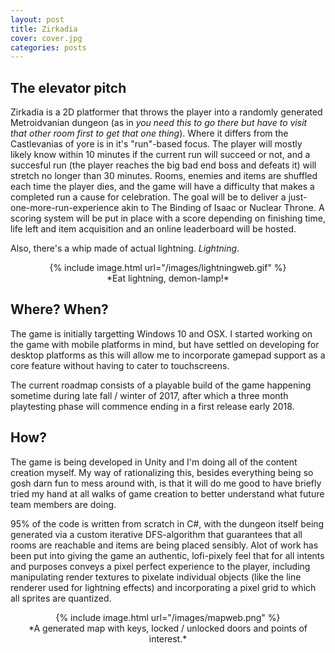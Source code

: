 ```yaml
---
layout: post
title: Zirkadia
cover: cover.jpg
categories: posts
---
```


## The elevator pitch

Zirkadia is a 2D platformer that throws the player into a randomly generated Metroidvanian dungeon (as in _you need this to go there but have to visit that other room first to get that one thing_). Where it differs from the Castlevanias of yore is in it's "run"-based focus. The player will mostly likely know within 10 minutes if the current run will succeed or not, and a succesful run (the player reaches the big bad end boss and defeats it) will stretch no longer than 30 minutes. Rooms, enemies and items are shuffled each time the player dies, and the game will have a difficulty that makes a completed run a cause for celebration. The goal will be to deliver a just-one-more-run-experience akin to The Binding of Isaac or Nuclear Throne. A scoring system will be put in place with a score depending on finishing time, life left and item acquisition and an online leaderboard will be hosted.

Also, there's a whip made of actual lightning. _Lightning_.
<center>
{% include image.html url="/images/lightningweb.gif" %}
</center>
<center>
*Eat lightning, demon-lamp!*
</center>


## Where? When?
 
The game is initially targetting Windows 10 and OSX. I started working on the game with mobile platforms in mind, but have settled on developing for desktop platforms as this will allow me to incorporate gamepad support as a core feature without having to cater to touchscreens. 

The current roadmap consists of a playable build of the game happening sometime during late fall / winter of 2017, after which a three month playtesting phase will commence ending in a first release early 2018.

## How? 

The game is being developed in Unity and I'm doing all of the content creation myself. My way of rationalizing this, besides everything being so gosh darn fun to mess around with, is that it will do me good to have briefly tried my hand at all walks of game creation to better understand what future team members are doing. 

95% of the code is written from scratch in C#, with the dungeon itself being generated via a custom iterative DFS-algorithm that guarantees that all rooms are reachable and items are being placed sensibly. Alot of work has been put into giving the game an authentic, lofi-pixely feel that for all intents and purposes conveys a pixel perfect experience to the player, including manipulating render textures to pixelate individual objects (like the line renderer used for lightning effects) and incorporating a pixel grid to which all sprites are quantized.
<center>
{% include image.html url="/images/mapweb.png" %}
</center>
<center>
*A generated map with keys, locked / unlocked doors and points of interest.*
</center>
